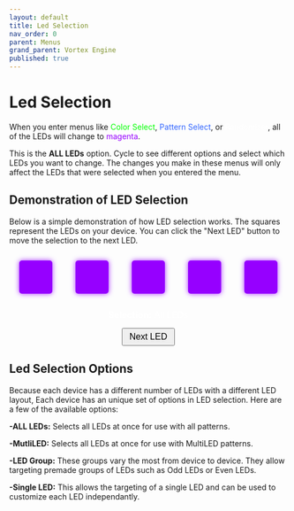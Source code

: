 ```yaml
---
layout: default
title: Led Selection
nav_order: 0
parent: Menus
grand_parent: Vortex Engine
published: true
---
```


<style>
  .led {
    width: 20em;
    max-width: 60px;
    aspect-ratio: 1;
    background-color: #9600ff;
    transition: background-color 0.3s, opacity 0.3s;
    box-shadow: 0 0 10px rgba(150, 0, 255, 0.8);
    border-radius: 5px;
    margin: 1em;
  }
  .led-blink {
    background-color: #9600ff;
    box-shadow: 0 0 20px rgba(150, 0, 255, 0.8);
    animation: blink 1s infinite;
  }
  @keyframes blink {
    50% { opacity: 0; }
  }
  #led-container {
    display: flex;
    gap: 1em;
    justify-content: center;
  }
  #led-selection-container {
    display: flex;
    flex-direction: column;
    gap: 1em;
    justify-content: center;
  }
  #status-text {
    color: white;
    font-size: 16px;
    margin: 0 auto;
  }
  #next-led-button {
    width: 6em;
    margin: 0 auto;
    font-size: 16px;
    padding: 5px;
  }
</style>

# Led Selection

When you enter menus like <span style="color: #00ff00;">Color Select</span>, <span style="color: #3366ff;">Pattern Select</span>, or <span style="color: #ffffff;">Randomizer</span>, all of the LEDs will change to <span style="color: #9600ff;">magenta</span>. 

This is the **ALL LEDs** option. Cycle to see different options and select which LEDs you want to change. The changes you make in these menus will only affect the LEDs that were selected when you entered the menu.

## Demonstration of LED Selection

Below is a simple demonstration of how LED selection works. The squares represent the LEDs on your device. You can click the "Next LED" button to move the selection to the next LED.

<div id="led-selection-container">
  <div id="led-container">
    <div class="led" id="led-1"></div>
    <div class="led" id="led-2"></div>
    <div class="led" id="led-3"></div>
    <div class="led" id="led-4"></div>
    <div class="led" id="led-5"></div>
  </div>
  <div id="status-text"><strong>Selection:</strong> All LEDs</div>
  <button id="next-led-button">Next LED</button>
</div>

<script src="{{ '/assets/js/LedSelect.js' | relative_url }}"></script>

## Led Selection Options

Because each device has a different number of LEDs with a different LED layout, Each device has an unique set of options in LED selection. Here are a few of the available options:

**-ALL LEDs:** Selects all LEDs at once for use with all patterns.

**-MutliLED:** Selects all LEDs at once for use with MultiLED patterns.

**-LED Group:** These groups vary the most from device to device. They allow targeting premade groups of LEDs such as Odd LEDs or Even LEDs.

**-Single LED:** This allows the targeting of a single LED and can be used to customize each LED independantly.
